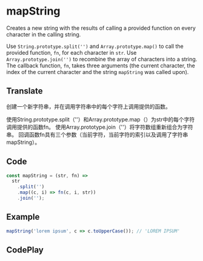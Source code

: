 # mapString

Creates a new string with the results of calling a provided function on every character in the calling string.

Use `String.prototype.split('')` and `Array.prototype.map()` to call the provided function, `fn`, for each character in `str`.
Use `Array.prototype.join('')` to recombine the array of characters into a string.
The callback function, `fn`, takes three arguments (the current character, the index of the current character and the string `mapString` was called upon).

## Translate

创建一个新字符串，并在调用字符串中的每个字符上调用提供的函数。

使用String.prototype.split（''）和Array.prototype.map（）为str中的每个字符调用提供的函数fn。
使用Array.prototype.join（''）将字符数组重新组合为字符串。
回调函数fn具有三个参数（当前字符，当前字符的索引以及调用了字符串mapString）。

## Code

```js
const mapString = (str, fn) =>
  str
    .split('')
    .map((c, i) => fn(c, i, str))
    .join('');
```

## Example

```js
mapString('lorem ipsum', c => c.toUpperCase()); // 'LOREM IPSUM'
```

## CodePlay

<template>
  <code-play codeplay-id="" />
</template>
